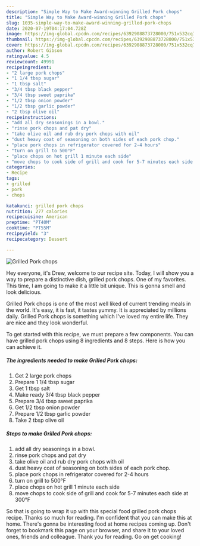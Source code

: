 ```yaml
---
description: "Simple Way to Make Award-winning Grilled Pork chops"
title: "Simple Way to Make Award-winning Grilled Pork chops"
slug: 1035-simple-way-to-make-award-winning-grilled-pork-chops
date: 2020-07-19T04:17:04.728Z
image: https://img-global.cpcdn.com/recipes/6392908873728000/751x532cq70/grilled-pork-chops-recipe-main-photo.jpg
thumbnail: https://img-global.cpcdn.com/recipes/6392908873728000/751x532cq70/grilled-pork-chops-recipe-main-photo.jpg
cover: https://img-global.cpcdn.com/recipes/6392908873728000/751x532cq70/grilled-pork-chops-recipe-main-photo.jpg
author: Robert Gibson
ratingvalue: 4.5
reviewcount: 49991
recipeingredient:
- "2 large pork chops"
- "1 1/4 tbsp sugar"
- "1 tbsp salt"
- "3/4 tbsp black pepper"
- "3/4 tbsp sweet paprika"
- "1/2 tbsp onion powder"
- "1/2 tbsp garlic powder"
- "2 tbsp olive oil"
recipeinstructions:
- "add all dry seasonings in a bowl."
- "rinse pork chops and pat dry"
- "take olive oil and rub dry pork chops with oil"
- "dust heavy coat of seasoning on both sides of each pork chop."
- "place pork chops in refrigerator covered for 2-4 hours"
- "turn on grill to 500°F"
- "place chops on hot grill 1 minute each side"
- "move chops to cook side of grill and cook for 5-7 minutes each side at 300°F"
categories:
- Recipe
tags:
- grilled
- pork
- chops

katakunci: grilled pork chops 
nutrition: 277 calories
recipecuisine: American
preptime: "PT40M"
cooktime: "PT55M"
recipeyield: "3"
recipecategory: Dessert

---
```



![Grilled Pork chops](https://img-global.cpcdn.com/recipes/6392908873728000/751x532cq70/grilled-pork-chops-recipe-main-photo.jpg)

Hey everyone, it's Drew, welcome to our recipe site. Today, I will show you a way to prepare a distinctive dish, grilled pork chops. One of my favorites. This time, I am going to make it a little bit unique. This is gonna smell and look delicious.



Grilled Pork chops is one of the most well liked of current trending meals in the world. It's easy, it is fast, it tastes yummy. It is appreciated by millions daily. Grilled Pork chops is something which I've loved my entire life. They are nice and they look wonderful.


To get started with this recipe, we must prepare a few components. You can have grilled pork chops using 8 ingredients and 8 steps. Here is how you can achieve it.

<!--inarticleads1-->

##### The ingredients needed to make Grilled Pork chops:

1. Get 2 large pork chops
1. Prepare 1 1/4 tbsp sugar
1. Get 1 tbsp salt
1. Make ready 3/4 tbsp black pepper
1. Prepare 3/4 tbsp sweet paprika
1. Get 1/2 tbsp onion powder
1. Prepare 1/2 tbsp garlic powder
1. Take 2 tbsp olive oil




<!--inarticleads2-->

##### Steps to make Grilled Pork chops:

1. add all dry seasonings in a bowl.
1. rinse pork chops and pat dry
1. take olive oil and rub dry pork chops with oil
1. dust heavy coat of seasoning on both sides of each pork chop.
1. place pork chops in refrigerator covered for 2-4 hours
1. turn on grill to 500°F
1. place chops on hot grill 1 minute each side
1. move chops to cook side of grill and cook for 5-7 minutes each side at 300°F




So that is going to wrap it up with this special food grilled pork chops recipe. Thanks so much for reading. I'm confident that you can make this at home. There's gonna be interesting food at home recipes coming up. Don't forget to bookmark this page on your browser, and share it to your loved ones, friends and colleague. Thank you for reading. Go on get cooking!
